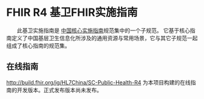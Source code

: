 # FHIR R4 基卫FHIR实施指南

&emsp;&emsp;此基卫实施指南是 [中国核心实施指南](http://build.fhir.org/ig/HL7China/CN-CORE-R4/)规范集中的一个子规范。
它基于核心指南定义了中国基层卫生信息化所涉及的通用资源与常用场景，它与其它子规范一起组成了核心指南的规范集。

## 在线指南

http://build.fhir.org/ig/HL7China/SC-Public-Health-R4   为本项目构建的在线指南的开发版本。正式发布版本尚未发布。
